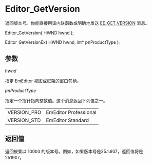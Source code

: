 # Editor\_GetVersion

返回版本号。你能直接用该内联函数或明确地发送 [EE\_GET\_VERSION](../message/ee_get_version)
消息。

Editor\_GetVersion( HWND hwnd );

Editor\_GetVersionEx( HWND hwnd, int\* pnProductType );

## 参数

_hwnd_

指定 EmEditor 视图或框架的窗口句柄。

_pnProductType_

指定一个指针指向整数值。这个消息返回下列值之一。

|     |     |
| --- | --- |
| VERSION\_PRO | EmEditor Professional |
| VERSION\_STD | EmEditor Standard |

## 返回值

返回被乘以 10000 的版本号。例如，如果版本号是25.1.907，返回值将是251907。
